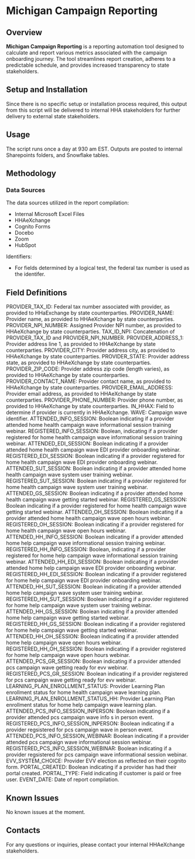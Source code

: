 # Michigan Campaign Reporting

## Overview

**Michigan Campaign Reporting** is a reporting automation tool designed to calculate and report various metrics associated with the campaign onboarding journey. The tool streamlines report creation, adheres to a predictable schedule, and provides increased transparency to state stakeholders.

## Setup and Installation

Since there is no specific setup or installation process required, this output from this script will be delivered to internal HHA stakeholders for further delivery to external state stakeholders.

## Usage

The script runs once a day at 930 am EST. Outputs are posted to internal Sharepoints folders, and Snowflake tables.

## Methodology
### Data Sources
The data sources utilized in the report compilation:
  - Internal Microsoft Excel Files
  - HHAeXchange
  - Cognito Forms
  - Docebo
  - Zoom
  - HubSpot

Identifiers: 
  - For fields determined by a logical test, the federal tax number is used as the identifer. 



## Field Definitions
PROVIDER_TAX_ID: Federal tax number associated with provider, as provided to HHaExchange by state counterparties.
PROVIDER_NAME: Provider name, as provided to HHAeXchange by state counterparties.
PROVIDER_NPI_NUMBER: Assigned Provider NPI number, as provided to HHAeXchange by state counterparties.
TAX_ID_NPI: Concatenation of PROVIDER_TAX_ID and PROVIDER_NPI_NUMBER.
PROVIDER_ADDRESS_1: Provider address line 1, as provided to HHAeXchange by state counterparties.
PROVIDER_CITY: Provider address city, as provided to HHAeXchange by state counterparties.
PROVIDER_STATE: Provider address state, as provided to HHAeXchange by state counterparties.
PROVIDER_ZIP_CODE: Provider address zip code (length varies), as provided to HHAeXchange by state counterparties.
PROVIDER_CONTACT_NAME: Provider contact name, as provided to HHAeXchange by state counterparties.
PROVIDER_EMAIL_ADDRESS: Provider email address, as provided to HHAeXchange by state counterparties.
PROVIDER_PHONE_NUMBER: Provider phone number, as provided to HHAeXchange by state counterparties.
IN_HHAX: Field to determine if provider is currently in HHAeXchange.
WAVE: Campaign wave identifier.
ATTENDED_INFO_SESSION: Boolean indicating if a provider attended home health campaign wave informational session training webinar.
REGISTERED_INFO_SESSION: Boolean, indicating if a provider registered for home health campaign wave informational session training webinar.
ATTENDED_EDI_SESSION: Boolean indicating if a provider attended home health campaign wave EDI provider onboarding webinar.
REGISTERED_EDI_SESSION: Boolean indicating if a provider registered for home health campaign wave EDI provider onboarding webinar.
ATTENDED_SUT_SESSION: Boolean indicating if a provider attended home health campaign wave system user training webinar.
REGISTERED_SUT_SESSION: Boolean indicating if a provider registered for home health campaign wave system user training webinar.
ATTENDED_GS_SESSION: Boolean indicating if a provider attended home health campaign wave getting started webinar.
REGISTERED_GS_SESSION: Boolean indicating if a provider registered for home health campaign wave getting started webinar.
ATTENDED_OH_SESSION: Boolean indicating if a provider attended home health campaign wave open hours webinar.
REGISTERED_OH_SESSION: Boolean indicating if a provider registered for home health campaign wave open hours webinar.
ATTENDED_HH_INFO_SESSION: Boolean indicating if a provider attended home help campaign wave informational session training webinar.
REGISTERED_HH_INFO_SESSION: Boolean, indicating if a provider registered for home help campaign wave informational session training webinar.
ATTENDED_HH_EDI_SESSION: Boolean indicating if a provider attended home help campaign wave EDI provider onboarding webinar.
REGISTERED_HH_EDI_SESSION: Boolean indicating if a provider registered for home help campaign wave EDI provider onboarding webinar.
ATTENDED_HH_SUT_SESSION: Boolean indicating if a provider attended home help campaign wave system user training webinar.
REGISTERED_HH_SUT_SESSION: Boolean indicating if a provider registered for home help campaign wave system user training webinar.
ATTENDED_HH_GS_SESSION: Boolean indicating if a provider attended home help campaign wave getting started webinar.
REGISTERED_HH_GS_SESSION: Boolean indicating if a provider registered for home help campaign wave getting started webinar.
ATTENDED_HH_OH_SESSION: Boolean indicating if a provider attended home help campaign wave open hours webinar.
REGISTERED_HH_OH_SESSION: Boolean indicating if a provider registered for home help campaign wave open hours webinar.
ATTENDED_PCS_GR_SESSION: Boolean indicating if a provider attended pcs campaign wave getting ready for evv webinar.
REGISTERED_PCS_GR_SESSION: Boolean indicating if a provider registered for pcs campaign wave getting ready for evv webinar.
LEARNING_PLAN_ENROLLMENT_STATUS: Provider Learning Plan enrollment status for home health campaign wave learning plan.
LEARNING_PLAN_ENROLLMENT_STATUS_HH: Provider Learning Plan enrollment status for home help campaign wave learning plan.
ATTENDED_PCS_INFO_SESSION_INPERSON: Boolean indicating if a provider attended pcs campaign wave info s in person event.
REGISTERED_PCS_INFO_SESSION_INPERSON: Boolean indicating if a provider regsistered for pcs campaign wave in person event.
ATTENDED_PCS_INFO_SESSION_WEBINAR: Boolean indicating if a provider attended pcs campaign wave informational session webinar.
REGISTERED_PCS_INFO_SESSION_WEBINAR: Boolean indicating if a provider regsistered for pcs campaign wave informational session webinar.
EVV_SYSTEM_CHOICE: Provider EVV election as reflected on their cognito form.
PORTAL_CREATED: Boolean indicating if a provider has had their portal created.
PORTAL_TYPE: Field indicating if customer is paid or free user.
EVENT_DATE: Date of report compilation.

## Known Issues

No known issues at the moment.

## Contacts

For any questions or inquiries, please contact your internal HHAeXchange stakeholders.

